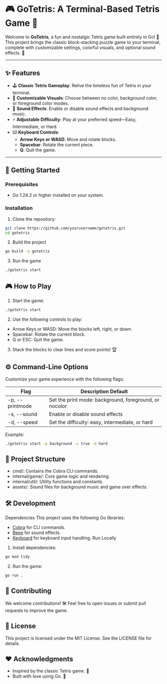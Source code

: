 # 🎮 GoTetris: A Terminal-Based Tetris Game 🧩

Welcome to **GoTetris**, a fun and nostalgic Tetris game built entirely in Go! 🚀 This project brings the classic block-stacking puzzle game to your terminal, complete with customizable settings, colorful visuals, and optional sound effects. 🎵

---

## ✨ Features

- 🕹️ **Classic Tetris Gameplay**: Relive the timeless fun of Tetris in your terminal.
- 🎨 **Customizable Visuals**: Choose between no color, background color, or foreground color modes.
- 🎵 **Sound Effects**: Enable or disable sound effects and background music.
- ⚡ **Adjustable Difficulty**: Play at your preferred speed—Easy, Intermediate, or Hard.
- ⌨️ **Keyboard Controls**:
  - **Arrow Keys or WASD**: Move and rotate blocks.
  - **Spacebar**: Rotate the current piece.
  - **Q**: Quit the game.

---

## 🚀 Getting Started

### Prerequisites
- Go 1.24.2 or higher installed on your system.

### Installation
1. Clone the repository:
```bash
git clone https://github.com/yourusername/gotetris.git
cd gotetris
```

2. Build the project
```bash
go build -o gotetris
```

3. Run the game
```bash
./gotetris start
```

## 🎮 How to Play
1. Start the game:
```bash
./gotetris start
```
2. Use the following controls to play:

* Arrow Keys or WASD: Move the blocks left, right, or down.
* Spacebar: Rotate the current block.
* Q or ESC: Quit the game.

3. Stack the blocks to clear lines and score points! 🏆

## ⚙️ Command-Line Options
Customize your game experience with the following flags:

Flag |	Description	Default
-----|----------------------------------------------------------------------------
-p, --printmode	| Set the print mode: background, foreground, or nocolor | nocolor
-s, --sound	| Enable or disable sound effects |	false
-d, --speed	| Set the difficulty: easy, intermediate, or hard | intermediate

Example:
```bash
./gotetris start -p background -s true -d hard
```

## 📂 Project Structure
* cmd/: Contains the Cobra CLI commands.
* internal/game/: Core game logic and rendering.
* internal/util/: Utility functions and constants.
* assets/: Sound files for background music and game over effects.

## 🛠️ Development
Dependencies
This project uses the following Go libraries:

* [Cobra](https://github.com/spf13/cobra) for CLI commands.
* [Beep](https://github.com/faiface/beep) for sound effects.
* [Keyboard](https://github.com/eiannone/keyboard) for keyboard input handling.
Run Locally
1. Install dependencies:
```bash
go mod tidy
```
2. Run the game:
```bash
go run .
```

## 🎉 Contributing
We welcome contributions! 🛠️ Feel free to open issues or submit pull requests to improve the game.

## 📜 License
This project is licensed under the MIT License. See the LICENSE file for details.

## ❤️ Acknowledgments
* Inspired by the classic Tetris game. 🎵
* Built with love using Go. 🐹
